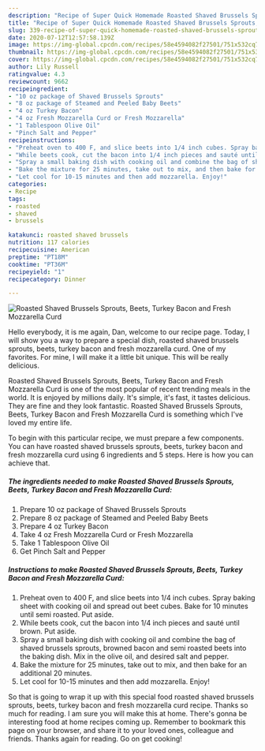 ```yaml
---
description: "Recipe of Super Quick Homemade Roasted Shaved Brussels Sprouts, Beets, Turkey Bacon and Fresh Mozzarella Curd"
title: "Recipe of Super Quick Homemade Roasted Shaved Brussels Sprouts, Beets, Turkey Bacon and Fresh Mozzarella Curd"
slug: 339-recipe-of-super-quick-homemade-roasted-shaved-brussels-sprouts-beets-turkey-bacon-and-fresh-mozzarella-curd
date: 2020-07-12T12:57:58.139Z
image: https://img-global.cpcdn.com/recipes/58e4594082f27501/751x532cq70/roasted-shaved-brussels-sprouts-beets-turkey-bacon-and-fresh-mozzarella-curd-recipe-main-photo.jpg
thumbnail: https://img-global.cpcdn.com/recipes/58e4594082f27501/751x532cq70/roasted-shaved-brussels-sprouts-beets-turkey-bacon-and-fresh-mozzarella-curd-recipe-main-photo.jpg
cover: https://img-global.cpcdn.com/recipes/58e4594082f27501/751x532cq70/roasted-shaved-brussels-sprouts-beets-turkey-bacon-and-fresh-mozzarella-curd-recipe-main-photo.jpg
author: Lily Russell
ratingvalue: 4.3
reviewcount: 9662
recipeingredient:
- "10 oz package of Shaved Brussels Sprouts"
- "8 oz package of Steamed and Peeled Baby Beets"
- "4 oz Turkey Bacon"
- "4 oz Fresh Mozzarella Curd or Fresh Mozzarella"
- "1 Tablespoon Olive Oil"
- "Pinch Salt and Pepper"
recipeinstructions:
- "Preheat oven to 400 F, and slice beets into 1/4 inch cubes. Spray baking sheet with cooking oil and spread out beet cubes. Bake for 10 minutes until semi roasted. Put aside."
- "While beets cook, cut the bacon into 1/4 inch pieces and sauté until brown. Put aside."
- "Spray a small baking dish with cooking oil and combine the bag of shaved brussels sprouts, browned bacon and semi roasted beets into the baking dish. Mix in the olive oil, and desired salt and pepper."
- "Bake the mixture for 25 minutes, take out to mix, and then bake for an additional 20 minutes."
- "Let cool for 10-15 minutes and then add mozzarella. Enjoy!"
categories:
- Recipe
tags:
- roasted
- shaved
- brussels

katakunci: roasted shaved brussels 
nutrition: 117 calories
recipecuisine: American
preptime: "PT18M"
cooktime: "PT36M"
recipeyield: "1"
recipecategory: Dinner

---
```



![Roasted Shaved Brussels Sprouts, Beets, Turkey Bacon and Fresh Mozzarella Curd](https://img-global.cpcdn.com/recipes/58e4594082f27501/751x532cq70/roasted-shaved-brussels-sprouts-beets-turkey-bacon-and-fresh-mozzarella-curd-recipe-main-photo.jpg)

Hello everybody, it is me again, Dan, welcome to our recipe page. Today, I will show you a way to prepare a special dish, roasted shaved brussels sprouts, beets, turkey bacon and fresh mozzarella curd. One of my favorites. For mine, I will make it a little bit unique. This will be really delicious.

Roasted Shaved Brussels Sprouts, Beets, Turkey Bacon and Fresh Mozzarella Curd is one of the most popular of recent trending meals in the world. It is enjoyed by millions daily. It's simple, it's fast, it tastes delicious. They are fine and they look fantastic. Roasted Shaved Brussels Sprouts, Beets, Turkey Bacon and Fresh Mozzarella Curd is something which I've loved my entire life.




To begin with this particular recipe, we must prepare a few components. You can have roasted shaved brussels sprouts, beets, turkey bacon and fresh mozzarella curd using 6 ingredients and 5 steps. Here is how you can achieve that.

<!--inarticleads1-->

##### The ingredients needed to make Roasted Shaved Brussels Sprouts, Beets, Turkey Bacon and Fresh Mozzarella Curd:

1. Prepare 10 oz package of Shaved Brussels Sprouts
1. Prepare 8 oz package of Steamed and Peeled Baby Beets
1. Prepare 4 oz Turkey Bacon
1. Take 4 oz Fresh Mozzarella Curd or Fresh Mozzarella
1. Take 1 Tablespoon Olive Oil
1. Get Pinch Salt and Pepper




<!--inarticleads2-->

##### Instructions to make Roasted Shaved Brussels Sprouts, Beets, Turkey Bacon and Fresh Mozzarella Curd:

1. Preheat oven to 400 F, and slice beets into 1/4 inch cubes. Spray baking sheet with cooking oil and spread out beet cubes. Bake for 10 minutes until semi roasted. Put aside.
1. While beets cook, cut the bacon into 1/4 inch pieces and sauté until brown. Put aside.
1. Spray a small baking dish with cooking oil and combine the bag of shaved brussels sprouts, browned bacon and semi roasted beets into the baking dish. Mix in the olive oil, and desired salt and pepper.
1. Bake the mixture for 25 minutes, take out to mix, and then bake for an additional 20 minutes.
1. Let cool for 10-15 minutes and then add mozzarella. Enjoy!




So that is going to wrap it up with this special food roasted shaved brussels sprouts, beets, turkey bacon and fresh mozzarella curd recipe. Thanks so much for reading. I am sure you will make this at home. There's gonna be interesting food at home recipes coming up. Remember to bookmark this page on your browser, and share it to your loved ones, colleague and friends. Thanks again for reading. Go on get cooking!
